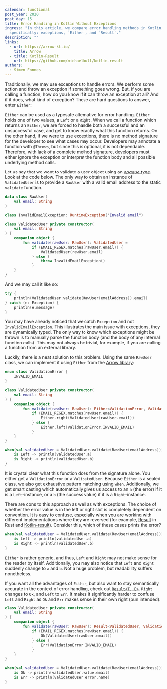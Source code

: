 ```yaml
---
calendar: functional
post_year: 2020
post_day: 15
title: Error Handling in Kotlin Without Exceptions
ingress: "In this article, we compare error handling methods in Kotlin;
  specifically: exceptions, `Either`, and `Result`."
description: ""
links:
  - url: https://arrow-kt.io/
    title: Arrow
  - title: Kotlin-Result
    url: https://github.com/michaelbull/kotlin-result
authors:
  - Simen Fonnes
---
```

Traditionally, we may use exceptions to handle errors. We perform some action and throw an exception if something goes wrong. But, if you are calling a function, how do you know if it can throw an exception at all? And if it does, what kind of exception? These are hard questions to answer, enter `Either`:

`Either` can be used as a typesafe alternative for error handling. `Either` holds one of two values, a `Left` or a `Right`. When we call a function which returns an `Either`, we are forced to handle both a successful and an unsuccessful case, and get to know exactly what this function returns. On the other hand, if we were to use exceptions, there is no method signature for the developer to see what cases may occur. Developers may annotate a function with `@Throws`, but since this is optional, it is not dependable. Therefore, with lack of a complete method signature, developers must either ignore the exception or interpret the function body and all possible underlying method calls.

Let us say that we want to validate a user object using an [_opaque type_](https://en.wikipedia.org/wiki/Opaque_data_type). Look at the code below. The only way to obtain an instance of `ValidatedUser` is to provide a `RawUser` with a valid email address to the static `validate` function.

```kotlin
data class RawUser(
    val email: String
)

class InvalidEmailException: RuntimeException("Invalid email")

class ValidatedUser private constructor(
    val email: String
) {
    companion object {
        fun validate(rawUser: RawUser): ValidatedUser =
            if (EMAIL_REGEX.matches(rawUser.email)) {
                ValidatedUser(rawUser.email)
            } else {
                throw InvalidEmailException()
            }
    }
}
```

And we may call it like so:

```kotlin
try {
    println(ValidatedUser.validate(RawUser(emailAddress)).email)
} catch (e: Exception) {
    println(e.message)
}
```

You may have already noticed that we catch `Exception` and not `InvalidEmailException`. This illustrates the main issue with exceptions, they are dynamically typed. The only way to know which exceptions might be thrown is to manually parse the function body (and the body of any internal function calls). This may not always be trivial, for example, if you are calling a function from an external library.

Luckily, there is a neat solution to this problem. Using the same `RawUser` class, we can implement it using `Either` from the [Arrow library](https://arrow-kt.io/docs/apidocs/arrow-core-data/arrow.core/-either/):

```kotlin
enum class ValidationError {
    INVALID_EMAIL
}

class ValidatedUser private constructor(
    val email: String
) {
    companion object {
        fun validate(rawUser: RawUser): Either<ValidationError, ValidatedUser> =
            if (EMAIL_REGEX.matches(rawUser.email)) {
                Either.right(ValidatedUser(rawUser.email))
            } else {
                Either.left(ValidationError.INVALID_EMAIL)
            }
    }
}

when(val validatedUser = ValidatedUser.validate(RawUser(emailAddress))) {
    is Left -> println(validatedUser.a)
    is Right -> println(validatedUser.b)
}
```

It is crystal clear what this function does from the signature alone. You either get a `ValidationError` or a `ValidatedUser`. Because `Either` is a sealed class, we also get exhaustive pattern matching using `when`. Additionally, we get smart casting which automatically gives us access to an `a` (the error) if it is a `Left`-instance, or a `b` (the success value) if it is a `Right`-instance.

There are cons to this approach as well as with exceptions. The choice of whether the error value is in the left or right slot is completely dependent on convention. It is easy to confuse, especially when you are working with different implementations where they are reversed (for example, [Result](https://doc.rust-lang.org/std/result/) in Rust and [Kotlin-result](https://github.com/michaelbull/kotlin-result)). Consider this, which of these cases prints the error?

```kotlin
when(val validatedUser = ValidatedUser.validate(RawUser(emailAddress))) {
    is Left -> println(validatedUser.a)
    is Right -> println(validatedUser.b)
}
```

`Either` is rather generic, and thus, `Left` and `Right` may not make sense for the reader by itself. Additionally, you may also notice that `Left` and `Right` suddenly change to `a` and `b`. Not a huge problem, but readability suffers nonetheless. 

If you want all the advantages of `Either`, but also want to stay semantically accurate in the context of error handling, check out [`Result<T, E>`](https://github.com/michaelbull/kotlin-result). `Right` changes to `Ok`, and `Left` to `Err`. It makes it significantly harder to confuse `Left` and `Right` as `Ok` and `Err` makes sense in their own right (pun intended).

```kotlin
class ValidatedUser private constructor(
    val email: String
) {
    companion object {
        fun validate(rawUser: RawUser): Result<ValidatedUser, ValidationError> =
            if (EMAIL_REGEX.matches(rawUser.email)) {
                Ok(ValidatedUser(rawUser.email))
            } else {
                Err(ValidationError.INVALID_EMAIL)
            }
    }
}

when(val validatedUser = ValidatedUser.validate(RawUser(emailAddress))) {
    is Ok -> println(validatedUser.value.email)
    is Err -> println(validatedUser.error.name)
}
```
